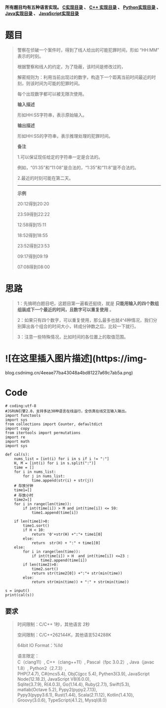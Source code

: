 **所有题目均有五种语言实现。
**[C实现目录](https://renjie.blog.csdn.net/article/details/129190260 "C实现目录")** 、
**[C++ 实现目录](https://blog.csdn.net/misayaaaaa/category_12036814.html "C++
实现目录")** 、
**[Python实现目录](https://blog.csdn.net/misayaaaaa/category_12111005.html
"Python实现目录")** 、
**[Java实现目录](https://blog.csdn.net/misayaaaaa/category_12111006.html
"Java实现目录")** 、
**[JavaScript实现目录](https://blog.csdn.net/misayaaaaa/category_12199270.html
"JavaScript实现目录")****

# 题目

> 警察在侦破一个案件时，得到了线人给出的可能犯罪时间，形如 “HH:MM” 表示的时刻。
>
> 根据警察和线人的约定，为了隐蔽，该时间是修改过的，
>
> 解密规则为：利用当前出现过的数字，构造下一个距离当前时间最近的时刻，则该时间为可能的犯罪时间。
>
> 每个出现数字都可以被无限次使用。
>
> **输入描述**
>
> 形如HH:SS字符串，表示原始输入。
>
> **输出描述**
>
> 形如HH:SS的字符串，表示推理处理的犯罪时间。
>
> **备注**
>
> 1.可以保证现任给定的字符串一定是合法的。
>
> 例如，“01:35”和“11:08”是合法的，“1:35”和“11:8”是不合法的。
>
> 2.最近的时刻可能在第二天。
>
> * * *
>
> **示例**
>
> 20:12得到20:20
>
> 23:59得到22:22
>
> 12:58得到15:11
>
> 18:52得到18:55
>
> 23:52得到23:53
>
> 09:17得到09:19
>
> 07:08得到08:00

# 思路

> 1：先搞明白题目吧，这题目第一遍看还挺绕，就是 **只能用输入的四个数组组装成下一个最近的时间，且数字可以重复使用** 。
>
> 2：如果只有四个数字，可以重复使用，那么最多也就4^4种情况，我们分别算出各个组合的时间大小，转成分钟数之后，比较一下就行。
>
> 3：注意一些特殊情况，比如时间的各位置上的取值范围。

# ![在这里插入图片描述](https://img-
blog.csdnimg.cn/4eeae77ba43048a4bd81227a69c7ab5a.png)

# Code

    
    
    # coding:utf-8
    #JSRUN引擎2.0，支持多达30种语言在线运行，全仿真在线交互输入输出。 
    import functools
    import sys
    from collections import Counter, defaultdict
    import copy
    from itertools import permutations
    import re
    import math
    import sys
    
    def cal(s):
        nums_list = [int(i) for i in s if i != ":"]
        H, M = [int(i) for i in s.split(":")]
        time = []
        for i in nums_list:
            for j in nums_list:
                time.append(str(i) + str(j))
        # 存放分钟
        time1=[]
        # 存放小时
        time2=[]
        for i in range(len(time)):
            if int(time[i]) > M and int(time[i]) <= 59: 
                time1.append(time[i])
     
        if len(time1)>0:
            time1.sort()
            if H < 10: 
                return '0'+str(H) +":"+ time1[0]
            else:
                return  str(H) + ":" + time1[0]
        else:
            for i in range(len(time)):
                if int(time[i]) > H  and int(time[i]) <=23 :
                    time2.append(time[i])
            if len(time2)>0:
                time2.sort()
                return str(time2[0]) +":"+ str(min(time))
            else:
                return str(min(time)) + ":" + str(min(time))
     
    s = input()
    print(cal(s))
    
    
     
    
      
    

## 要求

> 时间限制：C/C++ 1秒，其他语言 2秒
>
> 空间限制：C/C++262144K，其他语言524288K
>
> 64bit IO Format：%lld
>
> 语言限定：  
>  C（clang11）, C++（clang++11）, Pascal（fpc 3.0.2）, Java（javac 1.8）,
> Python2（2.7.3）,  
>  PHP(7.4.7), C#(mcs5.4), ObjC(gcc 5.4), Pythen3(3.9), JavaScript
> Node(12.18.2), JavaScript V8(6.0.0),  
>  Sqlite(3.7.9), R(4.0.3), Go(1.14.4), Ruby(2.7.1), Swift(5.3), matlab(Octave
> 5.2), Pypy2(pypy2.7.13),  
>  Pypy3(pypy3.6.1), Rust(1.44), Scala(2.11.12), Kotlin(1.4.10),
> Groovy(3.0.6), TypeScript(4.1.2), Mysql(8.0)


